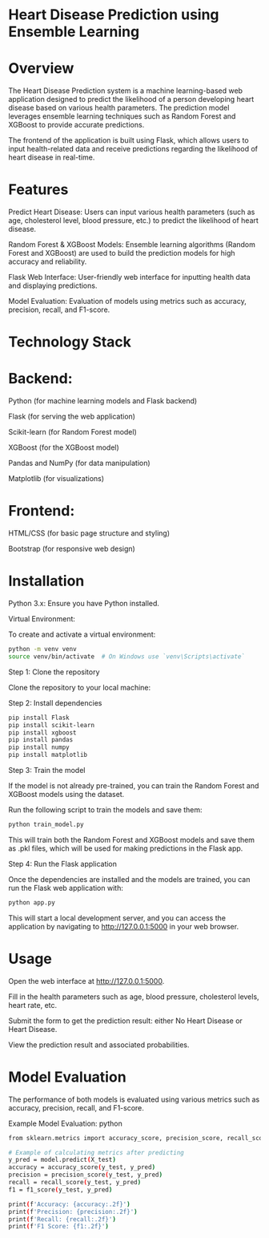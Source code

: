 

# Heart Disease Prediction using Ensemble Learning

# Overview
The Heart Disease Prediction system is a machine learning-based web application designed to predict the likelihood of a person developing heart disease based on various health parameters. The prediction model leverages ensemble learning techniques such as Random Forest and XGBoost to provide accurate predictions.

The frontend of the application is built using Flask, which allows users to input health-related data and receive predictions regarding the likelihood of heart disease in real-time.

# Features
Predict Heart Disease: Users can input various health parameters (such as age, cholesterol level, blood pressure, etc.) to predict the likelihood of heart disease.

Random Forest & XGBoost Models: Ensemble learning algorithms (Random Forest and XGBoost) are used to build the prediction models for high accuracy and reliability.

Flask Web Interface: User-friendly web interface for inputting health data and displaying predictions.

Model Evaluation: Evaluation of models using metrics such as accuracy, precision, recall, and F1-score.

# Technology Stack
# Backend:

Python (for machine learning models and Flask backend)

Flask (for serving the web application)

Scikit-learn (for Random Forest model)

XGBoost (for the XGBoost model)

Pandas and NumPy (for data manipulation)

Matplotlib (for visualizations)

# Frontend:

HTML/CSS (for basic page structure and styling)

Bootstrap (for responsive web design)

# Installation

Python 3.x: Ensure you have Python installed.

Virtual Environment: 

To create and activate a virtual environment:

```bash
python -m venv venv
source venv/bin/activate  # On Windows use `venv\Scripts\activate`
```
Step 1: Clone the repository

Clone the repository to your local machine:

Step 2: Install dependencies
```bash
pip install Flask
pip install scikit-learn
pip install xgboost
pip install pandas
pip install numpy
pip install matplotlib
```


Step 3: Train the model 

If the model is not already pre-trained, you can train the Random Forest and XGBoost models using the dataset.

Run the following script to train the models and save them:

```bash
python train_model.py
```
This will train both the Random Forest and XGBoost models and save them as .pkl files, which will be used for making predictions in the Flask app.

Step 4: Run the Flask application

Once the dependencies are installed and the models are trained, you can run the Flask web application with:

```bash
python app.py
```
This will start a local development server, and you can access the application by navigating to http://127.0.0.1:5000 in your web browser.

# Usage
Open the web interface at http://127.0.0.1:5000.

Fill in the health parameters such as age, blood pressure, cholesterol levels, heart rate, etc.

Submit the form to get the prediction result: either No Heart Disease or Heart Disease.

View the prediction result and associated probabilities.

# Model Evaluation
The performance of both models is evaluated using various metrics such as accuracy, precision, recall, and F1-score.

Example Model Evaluation:
python
```bash
from sklearn.metrics import accuracy_score, precision_score, recall_score, f1_score

# Example of calculating metrics after predicting
y_pred = model.predict(X_test)
accuracy = accuracy_score(y_test, y_pred)
precision = precision_score(y_test, y_pred)
recall = recall_score(y_test, y_pred)
f1 = f1_score(y_test, y_pred)

print(f'Accuracy: {accuracy:.2f}')
print(f'Precision: {precision:.2f}')
print(f'Recall: {recall:.2f}')
print(f'F1 Score: {f1:.2f}')
```
